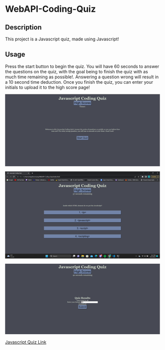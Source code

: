 # WebAPI-Coding-Quiz

## Description

This project is a Javascript quiz, made using Javascript!

## Usage 

Press the start button to begin the quiz. You will have 60 seconds to answer the questions on the quiz, with the goal being to finish the quiz with as much time remaining as possible!. Answering a question wrong will result in a 10 second time deduction. Once you finish the quiz, you can enter your initials to upload it to the high score page!

![Welcome Page](assets/images/welcome.png)

![Quiz](assets/images/quiz.png)

![Results](assets/images/results.png)

[Javascript Quiz Link](https://dksolomon.github.io/WebAPI-Coding-Quiz/)
